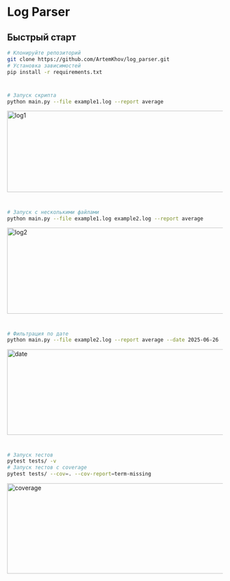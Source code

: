 # Log Parser

## Быстрый старт
```bash
# Клонируйте репозиторий
git clone https://github.com/ArtemKhov/log_parser.git
# Установка зависимостей
pip install -r requirements.txt
```

#

```bash
# Запуск скрипта
python main.py --file example1.log --report average
```
<img width="746" height="190" alt="log1" src="https://github.com/user-attachments/assets/b6f5cb16-f8cc-46ea-989d-3cfab1a8fb40"/>

#

```bash
# Запуск с несколькими файлами
python main.py --file example1.log example2.log --report average
```
<img width="881" height="201" alt="log2" src="https://github.com/user-attachments/assets/a4262d7e-4cda-41c4-9841-8c6feb1e6af1" />

#

```bash
# Фильтрация по дате
python main.py --file example2.log --report average --date 2025-06-26 
```
<img width="927" height="200" alt="date" src="https://github.com/user-attachments/assets/093f8c32-2a18-4f87-932e-2b0a07b96379" />

#

```bash
# Запуск тестов
pytest tests/ -v
# Запуск тестов с coverage
pytest tests/ --cov=. --cov-report=term-missing
```
<img width="721" height="211" alt="coverage" src="https://github.com/user-attachments/assets/5fc45368-9c74-479a-8449-c03334c9601c" />
